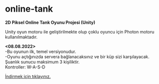 # online-tank
**2D Piksel Online Tank Oyunu Projesi (Unity)**

Unity oyun motoru ile geliştirilmekte olup çoklu oyuncu için Photon motoru kullanılmaktadır.

**<08.08.2022>** <br/>
-Bu oyunun ilk, temel versiyonudur. <br/>
-Oyunu açtığınızda servera bağlanacaksınız ve bir küp sizi karşılayacak. Şuanlık sunucu maksimum 3 kişiliktir. <br/>
Kontroller: W-A-S-D

[İndirmek için tıklayınız.](https://github.com/KantoshK/online-tank/archive/refs/heads/main.zip)
